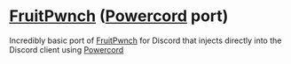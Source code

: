 # [FruitPwnch](https://github.com/smolyoshino/fruitpwnch-master) ([Powercord](https://powercord.dev/) port)
Incredibly basic port of [FruitPwnch](https://github.com/smolyoshino/fruitpwnch-master) for Discord that injects directly into the Discord client using [Powercord](https://powercord.dev/)

